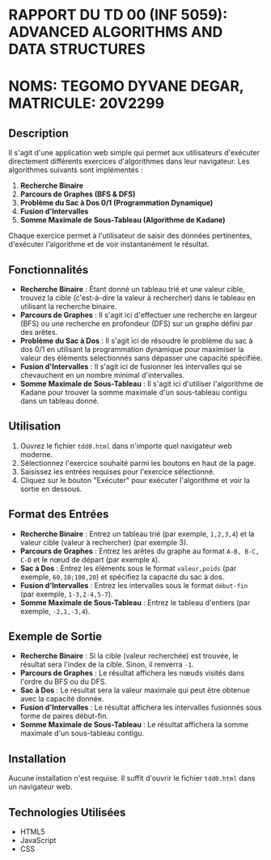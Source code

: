 # RAPPORT DU TD 00 (INF 5059): ADVANCED ALGORITHMS AND DATA STRUCTURES

# NOMS: TEGOMO DYVANE DEGAR, MATRICULE: 20V2299

## Description

Il s'agit d'une application web simple qui permet aux utilisateurs d'exécuter directement différents exercices d'algorithmes dans leur navigateur. Les algorithmes suivants sont implémentés :

1. **Recherche Binaire**
2. **Parcours de Graphes (BFS & DFS)**
3. **Problème du Sac à Dos 0/1 (Programmation Dynamique)**
4. **Fusion d'Intervalles**
5. **Somme Maximale de Sous-Tableau (Algorithme de Kadane)**

Chaque exercice permet à l'utilisateur de saisir des données pertinentes, d'exécuter l'algorithme et de voir instantanément le résultat.

## Fonctionnalités

- **Recherche Binaire** : Étant donné un tableau trié et une valeur cible, trouvez la cible (c'est-à-dire la valeur à rechercher) dans le tableau en utilisant la recherche binaire.
- **Parcours de Graphes** : Il s'agit ici d'effectuer une recherche en largeur (BFS) ou une recherche en profondeur (DFS) sur un graphe défini par des arêtes.
- **Problème du Sac à Dos** : Il s'agit ici de résoudre le problème du sac à dos 0/1 en utilisant la programmation dynamique pour maximiser la valeur des éléments sélectionnés sans dépasser une capacité spécifiée.
- **Fusion d'Intervalles** : Il s'agit ici de fusionner les intervalles qui se chevauchent en un nombre minimal d'intervalles.
- **Somme Maximale de Sous-Tableau** : Il s'agit ici d'utiliser l'algorithme de Kadane pour trouver la somme maximale d'un sous-tableau contigu dans un tableau donné.

## Utilisation

1. Ouvrez le fichier `tdd0.html` dans n'importe quel navigateur web moderne.
2. Sélectionnez l'exercice souhaité parmi les boutons en haut de la page.
3. Saisissez les entrées requises pour l'exercice sélectionné.
4. Cliquez sur le bouton "Exécuter" pour exécuter l'algorithme et voir la sortie en dessous.

## Format des Entrées

- **Recherche Binaire** : Entrez un tableau trié (par exemple, `1,2,3,4`) et la valeur cible (valeur à rechercher) (par exemple 3).
- **Parcours de Graphes** : Entrez les arêtes du graphe au format `A-B, B-C, C-D` et le nœud de départ (par exemple `A`).
- **Sac à Dos** : Entrez les éléments sous le format `valeur,poids` (par exemple, `60,10;100,20`) et spécifiez la capacité du sac à dos.
- **Fusion d'Intervalles** : Entrez les intervalles sous le format `début-fin` (par exemple, `1-3,2-4,5-7`).
- **Somme Maximale de Sous-Tableau** : Entrez le tableau d'entiers (par exemple, `-2,1,-3,4`).

## Exemple de Sortie

- **Recherche Binaire** : Si la cible (valeur recherchée) est trouvée, le résultat sera l'index de la cible. Sinon, il renverra `-1`.
- **Parcours de Graphes** : Le résultat affichera les nœuds visités dans l'ordre du BFS ou du DFS.
- **Sac à Dos** : Le résultat sera la valeur maximale qui peut être obtenue avec la capacité donnée.
- **Fusion d'Intervalles** : Le résultat affichera les intervalles fusionnés sous forme de paires début-fin.
- **Somme Maximale de Sous-Tableau** : Le résultat affichera la somme maximale d'un sous-tableau contigu.

## Installation

Aucune installation n'est requise. Il suffit d'ouvrir le fichier `tdd0.html` dans un navigateur web.

## Technologies Utilisées

- HTML5
- JavaScript
- CSS

